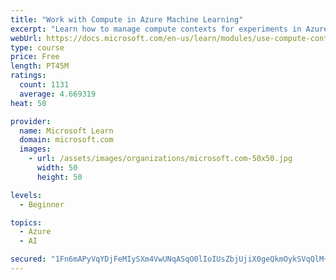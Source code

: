 ```yaml
---
title: "Work with Compute in Azure Machine Learning"
excerpt: "Learn how to manage compute contexts for experiments in Azure Machine Learning."
webUrl: https://docs.microsoft.com/en-us/learn/modules/use-compute-contexts-in-aml/
type: course
price: Free
length: PT45M
ratings:
  count: 1131
  average: 4.669319
heat: 50

provider:
  name: Microsoft Learn
  domain: microsoft.com
  images:
    - url: /assets/images/organizations/microsoft.com-50x50.jpg
      width: 50
      height: 50

levels:
  - Beginner

topics:
  - Azure
  - AI

secured: "1Fn6mAPyVqYDjFeMIySXm4VwUNqASqO0lIoIUsZbjUjiX0geQkmOykSVqQlM+6a51nwYpCRfc2VjwQK0x8aMDsXQjcygYGXl6gOGHEglgPflFaThjS2x6Qrtjw5fcQil0X1ChY/Nxk6weyVsFHravhF8dCNvLwZhLpciRz+qefYNLtbWnvnEMkSurWjmUmQwj081LJf5W1Uxqf5YYBKIxVe3pM+bPJPfzIaXzErp70g0G6vSEIpBEyXbTIj0ahZ/f7vhzqf2OxakY7mCYbm42/8yWNzwqZwE2tPR/I4U9/SmVAXgZHMajRWLmEcnKRDT/MM6RB0yVG/hwY0enzk471LP+rDTAFGJMZebGPgwOHMCoefw0+tNxYNXTsfufLolk3XdbNJ9nNsJkJXVlQ85avfgec9hiBAXzodPgnpYYQQ=;Q96leyKS4TT3oWQxpmJlfw=="
---
```


